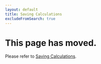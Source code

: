 ```yaml
---
layout: default
title: Saving Calculations
excludeFromSearch: true
---
```


# This page has moved.

Please refer to [Saving Calculations](/usage-guides/saving-calculations/).
